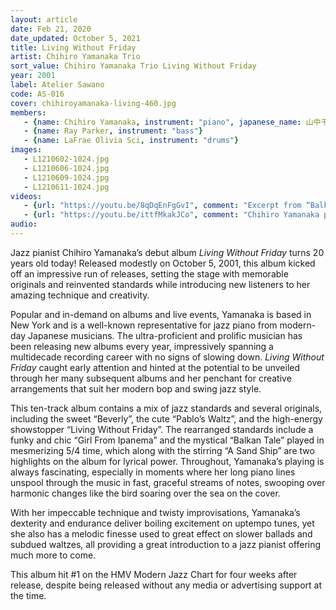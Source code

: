 ```yaml
---
layout: article
date: Feb 21, 2020
date_updated: October 5, 2021
title: Living Without Friday
artist: Chihiro Yamanaka Trio
sort_value: Chihiro Yamanaka Trio Living Without Friday
year: 2001
label: Atelier Sawano
code: AS-016
cover: chihiroyamanaka-living-460.jpg
members:
   - {name: Chihiro Yamanaka, instrument: "piano", japanese_name: 山中千尋, url: "https://www.chihiroyamanaka.net/"}
   - {name: Ray Parker, instrument: "bass"}
   - {name: LaFrae Olivia Sci, instrument: "drums"}
images:
   - L1210602-1024.jpg
   - L1210606-1024.jpg
   - L1210609-1024.jpg
   - L1210611-1024.jpg
videos: 
   - {url: "https://youtu.be/8qDqEnFgGvI", comment: "Excerpt from “Balkan Tale”, the seventh track on the album"}
   - {url: "https://youtu.be/ittfMkakJCo", comment: "Chihiro Yamanaka playing “Living Without Friday” live from 2013"}
audio:
---
```

Jazz pianist Chihiro Yamanaka’s debut album *Living Without Friday* turns 20 years old today! Released modestly on October 5, 2001, this album kicked off an impressive run of releases, setting the stage with memorable originals and reinvented standards while introducing new listeners to her amazing technique and creativity.

Popular and in-demand on albums and live events, Yamanaka is based in New York and is a well-known representative for jazz piano from modern-day Japanese musicians. The ultra-proficient and prolific musician has been releasing new albums every year, impressively spanning a multidecade recording career with no signs of slowing down. *Living Without Friday* caught early attention and hinted at the potential to be unveiled through her many subsequent albums and her penchant for creative arrangements that suit her modern bop and swing jazz style.

This ten-track album contains a mix of jazz standards and several originals, including the sweet “Beverly”, the cute “Pablo’s Waltz”, and the high-energy showstopper “Living Without Friday”. The rearranged standards include a funky and chic “Girl From Ipanema” and the mystical “Balkan Tale” played in mesmerizing 5/4 time, which along with the stirring “A Sand Ship” are two highlights on the album for lyrical power. Throughout, Yamanaka’s playing is always fascinating, especially in moments where her long piano lines unspool through the music in fast, graceful streams of notes, swooping over harmonic changes like the bird soaring over the sea on the cover.

With her impeccable technique and twisty improvisations, Yamanaka’s dexterity and endurance deliver boiling excitement on uptempo tunes, yet she also has a melodic finesse used to great effect on slower ballads and subdued waltzes, all providing a great introduction to a jazz pianist offering much more to come.


This album hit #1 on the HMV Modern Jazz Chart for four weeks after release, despite being released without any media or advertising support at the time.


